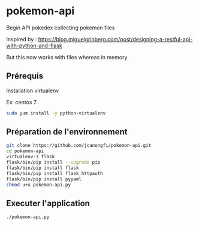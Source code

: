 # pokemon-api

Begin API pokedex collecting pokemon files

Inspired by : https://blog.miguelgrinberg.com/post/designing-a-restful-api-with-python-and-flask

But this now works with files whereas in memory

## Prérequis

Installation virtualenv

Ex: centos 7 
```bash
sudo yum install -y python-virtualenv
```

## Préparation de l'environnement

```bash
git clone https://github.com/jcanongfi/pokemon-api.git
cd pokemon-api
virtualenv-3 flask
flask/bin/pip install --upgrade pip
flask/bin/pip install flask
flask/bin/pip install flask_httpauth
flask/bin/pip install pyyaml
chmod u+x pokemon-api.py
```

## Executer l'application

```bash
./pokemon-api.py
```


